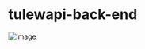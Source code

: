 # tulewapi-back-end

![image](https://user-images.githubusercontent.com/117892936/222237896-f639fabe-2635-4d73-a19e-839ccc3c1dff.png)